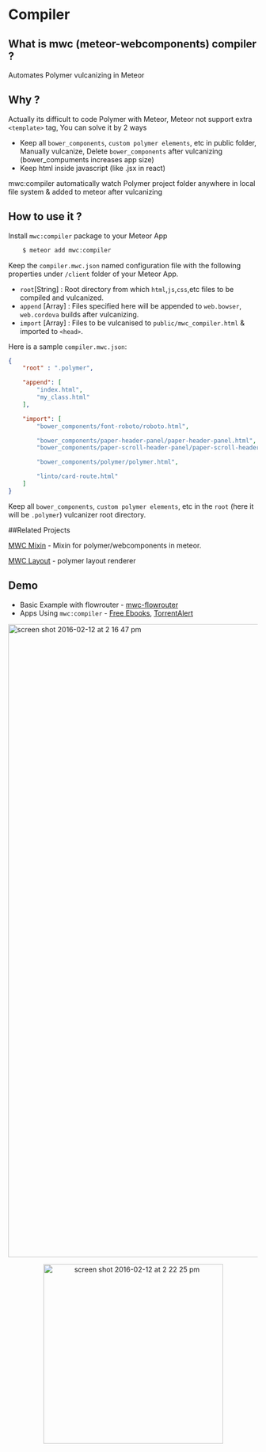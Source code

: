 <!--
  Title: Meteor Webcomponents Compiler for Meteor Polymer integration
  Description: Compiler for polymer/webcomponents in meteor.
  -->
# Compiler

## What is mwc (meteor-webcomponents) compiler ?


Automates Polymer vulcanizing in Meteor


## Why ?


Actually its difficult to code Polymer with Meteor, Meteor not support extra `<template>` tag, You can solve it by 2 ways


* Keep all `bower_components`, `custom polymer elements`, etc in public folder, Manually vulcanize, Delete `bower_components` after vulcanizing (bower_compuments increases app size)
* Keep html inside javascript (like .jsx in react)


mwc:compiler automatically watch Polymer project folder anywhere in local file system & added to meteor after vulcanizing


## How to use it ?


Install `mwc:compiler` package to your Meteor App 


```sh
    $ meteor add mwc:compiler
```

Keep the `compiler.mwc.json` named configuration file with the following properties under `/client` folder of your Meteor App.


* `root`[String] : Root directory from which `html`,`js`,`css`,etc files to be compiled and vulcanized.
* `append` [Array] : Files specified here will be appended to `web.bowser`, `web.cordova` builds after vulcanizing.
* `import` [Array] : Files to be vulcanised to `public/mwc_compiler.html` & imported to `<head>`.


Here is a sample `compiler.mwc.json`:

```json
{
    "root" : ".polymer",

    "append": [
        "index.html",
        "my_class.html"
    ],

    "import": [
        "bower_components/font-roboto/roboto.html",

        "bower_components/paper-header-panel/paper-header-panel.html",
        "bower_components/paper-scroll-header-panel/paper-scroll-header-panel.html",

        "bower_components/polymer/polymer.html",

        "linto/card-route.html"
    ]     
}

```


Keep all `bower_components`, `custom polymer elements`, etc in the `root` (here it will be `.polymer`) vulcanizer root directory.

##Related Projects

[MWC Mixin](https://github.com/meteorwebcomponents/mixin) - Mixin for polymer/webcomponents in meteor.

[MWC Layout](https://github.com/meteorwebcomponents/layout) - polymer layout renderer


## Demo

* Basic Example with flowrouter - [mwc-flowrouter](https://github.com/meteorwebcomponents/demo-flowrouter)
* Apps Using `mwc:compiler` - [Free Ebooks](https://github.com/sujith3g/ebook), [TorrentAlert](https://github.com/HedCET/TorrentAlert)

<img width="1280" alt="screen shot 2016-02-12 at 2 16 47 pm" src="https://cloud.githubusercontent.com/assets/1298779/13002443/8ec7255a-d194-11e5-8297-096ff642e00d.png">

<p align="center">
<img width="363" alt="screen shot 2016-02-12 at 2 22 25 pm" src="https://cloud.githubusercontent.com/assets/1298779/13002446/94f7701a-d194-11e5-9864-42100dd614d7.png">
</p>
